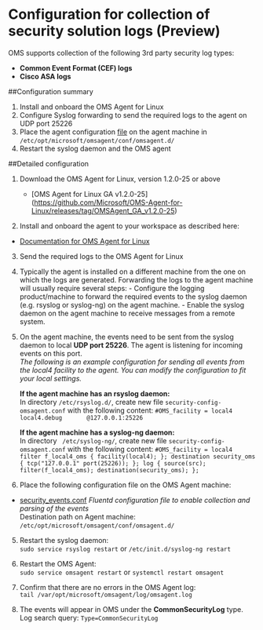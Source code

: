 # Configuration for collection of security solution logs (Preview)

OMS supports collection of the following 3rd party security log types:
- **Common Event Format (CEF) logs**
- **Cisco ASA logs**

##Configuration summary
1. Install and onboard the OMS Agent for Linux
2. Configure Syslog forwarding to send the required logs to the agent on UDP port 25226
3. Place the agent configuration [file][1] on the agent machine in ```/etc/opt/microsoft/omsagent/conf/omsagent.d/```
4. Restart the syslog daemon and the OMS agent


##Detailed configuration
1. Download the OMS Agent for Linux, version 1.2.0-25 or above
	- [OMS Agent for Linux GA v1.2.0-25] (https://github.com/Microsoft/OMS-Agent-for-Linux/releases/tag/OMSAgent_GA_v1.2.0-25)

2. Install and onboard the agent to your workspace as described here:
  - [Documentation for OMS Agent for Linux](https://github.com/Microsoft/OMS-Agent-for-Linux)  

3. Send the required logs to the OMS Agent for Linux
  1. Typically the agent is installed on a different machine from the one on which the logs are generated.
	Forwarding the logs to the agent machine will usually require several steps:
	- Configure the logging product/machine to forward the required events to the syslog daemon (e.g. rsyslog or syslog-ng) on the agent machine.
	- Enable the syslog daemon on the agent machine to receive messages from a remote system.
	
  2. On the agent machine, the events need to be sent from the syslog daemon to local **UDP port 25226**. The agent is listening for incoming events on this port.  
	*The following is an example configuration for sending all events from the local4 facility to the agent.
	You can modify the configuration to fit your local settings.* 
	
	  **If the agent machine has an rsyslog daemon:**  
	  In directory ```/etc/rsyslog.d/```, create new file ```security-config-omsagent.conf``` with the following content:
	```
	#OMS_facility = local4
	local4.debug       @127.0.0.1:25226
	```  
	
	
	  **If the agent machine has a syslog-ng daemon:**  
	  In directory ``` /etc/syslog-ng/```, create new file ```security-config-omsagent.conf``` with the following content:
	```
	#OMS_facility = local4
	filter f_local4_oms { facility(local4); };
	destination security_oms { tcp("127.0.0.1" port(25226)); };
	log { source(src); filter(f_local4_oms); destination(security_oms); };
	```

4. Place the following configuration file on the OMS Agent machine:  
  - [security_events.conf][1]
  _Fluentd configuration file to enable collection and parsing of the events_  
	Destination path on Agent machine: ```/etc/opt/microsoft/omsagent/conf/omsagent.d/```  


5. Restart the syslog daemon:  
```sudo service rsyslog restart``` or ```/etc/init.d/syslog-ng restart```


6. Restart the OMS Agent:  
```sudo service omsagent restart``` or ```systemctl restart omsagent```

7. Confirm that there are no errors in the OMS Agent log:  
```tail /var/opt/microsoft/omsagent/log/omsagent.log```

8. The events will appear in OMS under the **CommonSecurityLog** type.  
Log search query: ```Type=CommonSecurityLog```

[1]: https://raw.githubusercontent.com/Microsoft/OMS-Agent-for-Linux/4e90f23e62e935c32a90974ddc082b4966f26254/installer/conf/omsagent.d/security_events.conf
